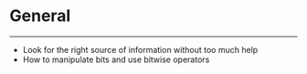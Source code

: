 # General
___
* Look for the right source of information without too much help
* How to manipulate bits and use bitwise operators
